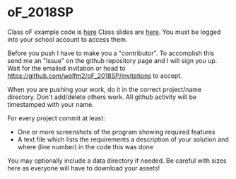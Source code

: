 # oF_2018SP

Class oF example code is [here](https://github.com/wolfm2/oF_Examples)
Class slides are [here](https://drive.google.com/drive/folders/1a5XLCCIaZmdTavGbogB_-p-dzR81Ieeb?usp=sharing).
You must be logged into your school account to access them.

Before you push I have to make you a "contributor".  To accomplish this send me an "Issue" on the github repository page and I will sign you up.  Wait for the emailed invitation or head to https://github.com/wolfm2/oF_2018SP/invitations to accept.

When you are pushing your work, do it in the correct project/name directory.  Don't add/delete others work.  All github activity will be timestamped with your name.

For every project commit at least:

  * One or more screenshots of the program showing required features
  * A text file which lists the requirements a description of your solution and where (line number) in the code this was done
  
You may optionally include a data directory if needed.  Be careful with sizes here as everyone will have to download your assets!
